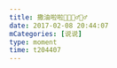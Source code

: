 ```yaml
---
title: 撒油啦啦🥂🥂👯‍♂️👯‍♂️
date: 2017-02-08 20:44:07
mCategories: [说说]
type: moment
time: t204407
---
```


<div id="pics-20170208204407"></div>

<script src="/lib/moment/pics.js"></script>
<script>
var data = [
    {"link": "2017-02-08_000000.jpeg", "type": "shuoshuo"},
    {"link": "2017-02-08_000001.jpeg", "type": "shuoshuo"}
];
picsRender(data, "pics-20170208204407");
</script>
